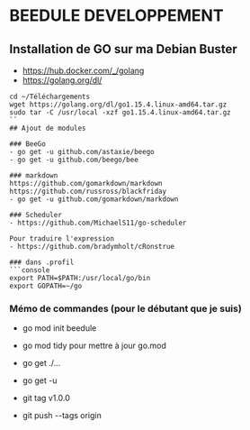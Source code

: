 # BEEDULE DEVELOPPEMENT

## Installation de GO sur ma Debian Buster
- https://hub.docker.com/_/golang
- https://golang.org/dl/
```console
cd ~/Téléchargements
wget https://golang.org/dl/go1.15.4.linux-amd64.tar.gz
sudo tar -C /usr/local -xzf go1.15.4.linux-amd64.tar.gz
``
## Ajout de modules 

### BeeGo
- go get -u github.com/astaxie/beego
- go get -u github.com/beego/bee

### markdown
https://github.com/gomarkdown/markdown
https://github.com/russross/blackfriday
- go get -u github.com/gomarkdown/markdown

### Scheduler
- https://github.com/MichaelS11/go-scheduler

Pour traduire l'expression 
- https://github.com/bradymholt/cRonstrue

### dans .profil
```console
export PATH=$PATH:/usr/local/go/bin
export GOPATH=~/go
```

### Mémo de commandes (pour le débutant que je suis)
- go mod init beedule
- go mod tidy pour mettre à jour go.mod
- go get ./...
- go get -u

 - git tag v1.0.0
 - git push --tags origin


